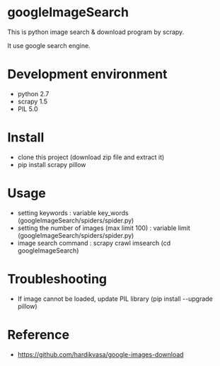 # googleImageSearch

This is python image search & download program by scrapy.

It use google search engine.

# Development environment
+ python 2.7
+ scrapy 1.5
+ PIL 5.0

# Install
+ clone this project (download zip file and extract it)
+ pip install scrapy pillow

# Usage
+ setting keywords : variable key_words (googleImageSearch/spiders/spider.py)
+ setting the number of images (max limit 100) : variable limit (googleImageSearch/spiders/spider.py)
+ image search command : scrapy crawl imsearch (cd googleImageSearch)

# Troubleshooting
+ If image cannot be loaded, update PIL library (pip install --upgrade pillow)

# Reference
+ https://github.com/hardikvasa/google-images-download
